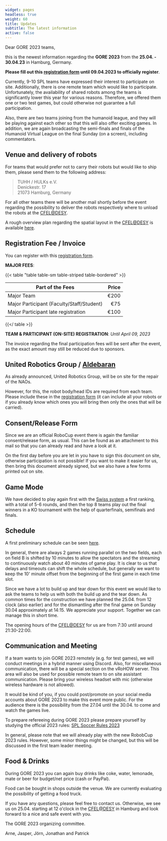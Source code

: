 ```yaml
---
widget: pages
headless: true
weight: 60
title: Updates
subtitle: The latest information
active: false
---
```


Dear GORE 2023 teams,

this is the newest information regarding the **GORE 2023** from the **25.04. - 30.04.23** in Hamburg, Germany.

**Please fill out this [registration form](https://forms.gle/dw4MkqahRyPkEbPv5) until 09.04.2023 to officially register**.


Currently, 9-10 SPL teams have expressed their interest to participate on site. 
Additionally, there is one remote team which would like to participate. 
Unfortunately, the availability of shared robots among the teams is significantly lower this year for various reasons.
Therefore, we offered them one or two test games, but could otherwise not guarantee a full participation.

Also, there are two teams joining from the humanoid league, and they will be playing against each other so that this will also offer exciting games.
In addition, we are again broadcasting the semi-finals and finals of the Humanoid Virtual League on the final Sunday (on a screen), including commentators.

## Venue and delivery of robots

For teams that would prefer not to carry their robots but would like to ship them, please send them to the following address:

> TUHH / HULKs e.V. \
> Denickestr. 17  \
> 21073 Hamburg, Germany

For all other teams there will be another mail shortly before the event regarding the possibility to deliver the robots respectively where to unload the robots at the [CFEL@DESY](https://www.desy.de/research/cooperations__institutes/cfel/index_eng.html).

A rough overview plan regarding the spatial layout in the [CFEL@DESY](https://www.desy.de/research/cooperations__institutes/cfel/index_eng.html) is available [here](CFEL_lageplan_small.pdf).

## Registration Fee / Invoice

You can register with this [registration form](https://forms.gle/dw4MkqahRyPkEbPv5).

**MAJOR FEES**:

{{< table "table table-sm table-striped table-bordered" >}}

| Part of the Fees                          | Price |
|-------------------------------------------|------:|
| Major Team                                |  €200 |
| Major Participant (Faculty/Staff/Student) |   €75 |
| Major Participant late registration       |  €100 |

{{</ table >}}

**TEAM & PARTICIPANT (ON-SITE) REGISTRATION**: _Until April 09, 2023_

The invoice regarding the final participation fees will be sent after the event, as the exact amount may still be reduced due to sponsors.

## United Robotics Group / [Aldebaran](https://www.aldebaran.com/en)

As already announced, United Robotics Group, will be on site for the repair of the NAOs.

However, for this, the robot body/head IDs are required from each team.
Please include these in the [registration form](https://forms.gle/dw4MkqahRyPkEbPv5) (it can include all your robots or if you already know which ones you will bring then only the ones that will be carried).

## Consent/Release Form

Since we are an official RoboCup event there is again the familiar consent/release form, as usual.
This can be found as an attachment to this mail so that you can already read and have a look at it.

On the first day before you are let in you have to sign this document on site, otherwise participation is not possible! If you want to make it easier for us, then bring this document already signed, but we also have a few forms printed out on site.

## Game Mode

We have decided to play again first with the [Swiss system](https://en.wikipedia.org/wiki/Swiss-system_tournament) a first ranking, with a total of 5-6 rounds, and then the top 8 teams play out the final winners in a KO tournament with the help of quarterfinals, semifinals and finals.

## Schedule

A first preliminary schedule can be seen [here](https://docs.google.com/spreadsheets/d/e/2PACX-1vS53qa2npdSX8EW1PAyNJDyesn6wSk1LtYwjwkcPbzGbSQF7ULB8XxJcGOXE8JzAkajY78gUeOkiaSb/pubhtml?gid=1051099068).

In general, there are always 2 games running parallel on the two fields, each on field B is shifted by 10 minutes to allow the spectators and the streaming to continuously watch about 40 minutes of game play.
It is clear to us that delays and timeouts can shift the whole schedule, but generally we want to keep the 10' minute offset from the beginning of the first game in each time slot.

Since we have a lot to build up and tear down for this event we would like to ask the teams to help us with both the build up and the tear down.
As common times for the construction we have planned the 25.04. from 12 clock (also earlier) and for the dismantling after the final game on Sunday 30.04 approximately at 14:15. 
We appreciate your support. 
Together we can manage this in short time.

The opening hours of the [CFEL@DESY](https://www.desy.de/research/cooperations__institutes/cfel/index_eng.html) for us are from 7:30 until around 21:30-22:00.

## Communication and Meeting

If a team wants to join GORE 2023 remotely (e.g. for test games), we will conduct meetings in a hybrid manner using Discord.
Also, for miscellaneous communication, there will be a special section on the vRoHOW server.
This area will also be used for possible remote team to on site assistant communication.
Please bring your wireless headset with mic (otherwise wireless hardware is not allowed).

It would be kind of you, if you could post/promote on your social media accounts about GORE 2023 to make this event more public.
For the audience there is the possibility from the 27.04 until the 30.04. to come and watch the games live.

To prepare refereeing during GORE 2023 please prepare yourself by studying the official 2023 rules: [SPL Soccer Rules 2023](https://spl.robocup.org/downloads/)

In general, please note that we will already play with the new RobobCup 2023 rules.
However, some minor things might be changed, but this will be discussed in the first team leader meeting.

## Food & Drinks

During GORE 2023 you can again buy drinks like coke, water, lemonade, mate or beer for budget/net price (cash or PayPal).

Food can be bought in shops outside the venue. We are currently evaluating the possibility of getting a food truck.

If you have any questions, please feel free to contact us.
Otherwise, we see us on 25.04. starting at 12 o'clock in the [CFEL@DESY](https://www.desy.de/research/cooperations__institutes/cfel/index_eng.html) in Hamburg and look forward to a nice and safe event with you.

The GORE 2023 organizing committee.

Arne, Jasper, Jörn, Jonathan and Patrick
